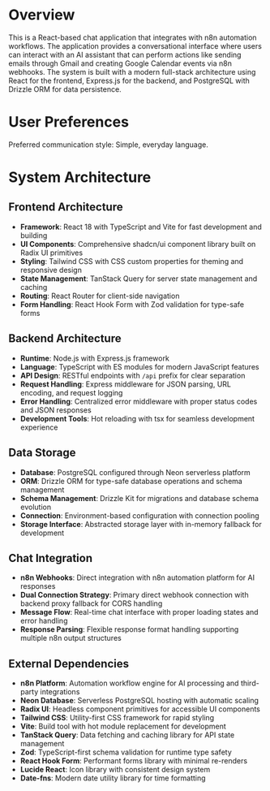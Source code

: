 # Overview

This is a React-based chat application that integrates with n8n automation workflows. The application provides a conversational interface where users can interact with an AI assistant that can perform actions like sending emails through Gmail and creating Google Calendar events via n8n webhooks. The system is built with a modern full-stack architecture using React for the frontend, Express.js for the backend, and PostgreSQL with Drizzle ORM for data persistence.

# User Preferences

Preferred communication style: Simple, everyday language.

# System Architecture

## Frontend Architecture
- **Framework**: React 18 with TypeScript and Vite for fast development and building
- **UI Components**: Comprehensive shadcn/ui component library built on Radix UI primitives
- **Styling**: Tailwind CSS with CSS custom properties for theming and responsive design
- **State Management**: TanStack Query for server state management and caching
- **Routing**: React Router for client-side navigation
- **Form Handling**: React Hook Form with Zod validation for type-safe forms

## Backend Architecture
- **Runtime**: Node.js with Express.js framework
- **Language**: TypeScript with ES modules for modern JavaScript features
- **API Design**: RESTful endpoints with `/api` prefix for clear separation
- **Request Handling**: Express middleware for JSON parsing, URL encoding, and request logging
- **Error Handling**: Centralized error middleware with proper status codes and JSON responses
- **Development Tools**: Hot reloading with tsx for seamless development experience

## Data Storage
- **Database**: PostgreSQL configured through Neon serverless platform
- **ORM**: Drizzle ORM for type-safe database operations and schema management
- **Schema Management**: Drizzle Kit for migrations and database schema evolution
- **Connection**: Environment-based configuration with connection pooling
- **Storage Interface**: Abstracted storage layer with in-memory fallback for development

## Chat Integration
- **n8n Webhooks**: Direct integration with n8n automation platform for AI responses
- **Dual Connection Strategy**: Primary direct webhook connection with backend proxy fallback for CORS handling
- **Message Flow**: Real-time chat interface with proper loading states and error handling
- **Response Parsing**: Flexible response format handling supporting multiple n8n output structures

## External Dependencies

- **n8n Platform**: Automation workflow engine for AI processing and third-party integrations
- **Neon Database**: Serverless PostgreSQL hosting with automatic scaling
- **Radix UI**: Headless component primitives for accessible UI components
- **Tailwind CSS**: Utility-first CSS framework for rapid styling
- **Vite**: Build tool with hot module replacement for development
- **TanStack Query**: Data fetching and caching library for API state management
- **Zod**: TypeScript-first schema validation for runtime type safety
- **React Hook Form**: Performant forms library with minimal re-renders
- **Lucide React**: Icon library with consistent design system
- **Date-fns**: Modern date utility library for time formatting